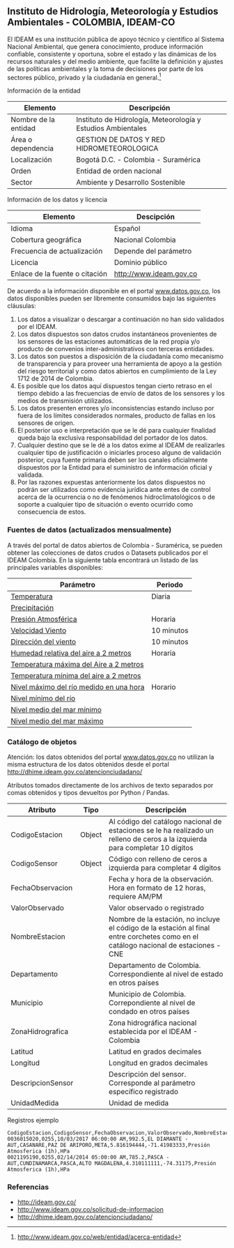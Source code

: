 ## Instituto de Hidrología, Meteorología y Estudios Ambientales - COLOMBIA, IDEAM-CO  

El IDEAM es una institución pública de apoyo técnico y científico al Sistema Nacional Ambiental, que genera conocimiento, produce información confiable, consistente y oportuna, sobre el estado y las dinámicas de los recursos naturales y del medio ambiente, que facilite la definición y ajustes de las políticas ambientales y la toma de decisiones por parte de los sectores público, privado y la ciudadanía en general.[^1]


Información de la entidad

| Elemento              | Descripción                                                  |
|-----------------------|--------------------------------------------------------------|
| Nombre de la entidad  | Instituto de Hidrología, Meteorología y Estudios Ambientales |
| Área o dependencia    | GESTION DE DATOS Y RED HIDROMETEOROLOGICA                    |
| Localización          | Bogotá D.C. - Colombia - Suramérica                          |
| Orden                 | Entidad de orden nacional                                    |
| Sector                | Ambiente y Desarrollo Sostenible                             |

Información de los datos y licencia

| Elemento                       | Descipción              |
|--------------------------------|-------------------------|
| Idioma                         | Español                 |
| Cobertura geográfica           | Nacional Colombia       |
| Frecuencia de actualización    | Depende del parámetro   |
| Licencia                       | Dominio público         |
| Enlace de la fuente o citación | http://www.ideam.gov.co |


De acuerdo a la información disponible en el portal www.datos.gov.co, los datos disponibles pueden ser libremente consumidos bajo las siguientes cláusulas:

1. Los datos a visualizar o descargar a continuación no han sido validados por el IDEAM.
2. Los datos dispuestos son datos crudos instantáneos provenientes de los sensores de las estaciones automáticas de la red propia y/o producto de convenios inter-administrativos con terceras entidades.
3. Los datos son puestos a disposición de la ciudadanía como mecanismo de transparencia y para proveer una herramienta de apoyo a la gestión del riesgo territorial y como datos abiertos en cumplimiento de la Ley 1712 de 2014 de Colombia.
4. Es posible que los datos aquí dispuestos tengan cierto retraso en el tiempo debido a las frecuencias de envío de datos de los sensores y los medios de transmisión utilizados. 
5. Los datos presenten errores y/o inconsistencias estando incluso por fuera de los límites considerados normales, producto de fallas en los sensores de origen.
6. El posterior uso e interpretación que se le dé para cualquier finalidad queda bajo la exclusiva responsabilidad del portador de los datos.
7. Cualquier destino que se le dé a los datos exime al IDEAM de realizarles cualquier tipo de justificación o iniciarles proceso alguno de validación posterior, cuya fuente primaria deben ser los canales oficialmente dispuestos por la Entidad para el suministro de información oficial y validada.
8. Por las razones expuestas anteriormente los datos dispuestos no podrán ser utilizados como evidencia jurídica ante entes de control acerca de la ocurrencia o no de fenómenos hidroclimatológicos o de soporte a cualquier tipo de situación o evento ocurrido como consecuencia de estos.


### Fuentes de datos (actualizados mensualmente)

A través del portal de datos abiertos de Colombia - Suramérica, se pueden obtener las colecciones de datos crudos o Datasets publicados por el IDEAM Colombia. En la siguiente tabla encontrará un listado de las principales variables disponibles:  

| Parámetro                                                                                                                                      | Periodo    |
|------------------------------------------------------------------------------------------------------------------------------------------------|------------|
| [Temperatura](https://www.datos.gov.co/Ambiente-y-Desarrollo-Sostenible/Datos-Hidrometeorol-gicos-Crudos-Red-de-Estaciones/sbwg-7ju4)          | Diaria     |
| [Precipitación](https://www.datos.gov.co/Ambiente-y-Desarrollo-Sostenible/Precipitaci-n/s54a-sgyg)                                             |            |
| [Presión Atmosférica](https://www.datos.gov.co/Ambiente-y-Desarrollo-Sostenible/Presi-n-Atmosf-rica/62tk-nxj5)                                 | Horaria    |
| [Velocidad Viento](https://www.datos.gov.co/Ambiente-y-Desarrollo-Sostenible/Velocidad-Viento/sgfv-3yp8)                                       | 10 minutos |
| [Dirección del viento](https://www.datos.gov.co/Ambiente-y-Desarrollo-Sostenible/Direcci-n-Viento/kiw7-v9ta)                                   | 10 minutos | 
| [Humedad relativa del aire a 2 metros](https://www.datos.gov.co/Ambiente-y-Desarrollo-Sostenible/Humedad-del-Aire-2-metros/uext-mhny)          | Horaria    | 
| [Temperatura máxima del Aire a 2 metros](https://www.datos.gov.co/Ambiente-y-Desarrollo-Sostenible/Temperatura-M%C3%A1xima-del-Aire/ccvq-rp9s) |            | 
| [Temperatura mínima del aire a 2 metros](https://www.datos.gov.co/Ambiente-y-Desarrollo-Sostenible/Temperatura-M%C3%ADnima-del-Aire/afdg-3zpb) |            | 
| [Nivel máximo del río medido en una hora](https://www.datos.gov.co/Ambiente-y-Desarrollo-Sostenible/Nivel-M%C3%A1ximo/vfth-yucv)               | Horario    | 
| [Nivel mínimo del río](https://www.datos.gov.co/Ambiente-y-Desarrollo-Sostenible/Nivel-M%C3%ADnimo/pt9a-aamx)                                  |            | 
| [Nivel medio del mar mínimo](https://www.datos.gov.co/Ambiente-y-Desarrollo-Sostenible/Nivel-del-Mar-M%C3%ADnimo/7z6g-yx9q)                    |            | 
| [Nivel medio del mar máximo](https://www.datos.gov.co/Ambiente-y-Desarrollo-Sostenible/Nivel-del-Mar-M%C3%A1ximo/uxy3-jchf)                    |            | 


### Catálogo de objetos

Atención: los datos obtenidos del portal www.datos.gov.co no utilizan la misma estructura de los datos obtenidos desde el portal http://dhime.ideam.gov.co/atencionciudadano/

Atributos tomados directamente de los archivos de texto separados por comas obtenidos y tipos devueltos por Python / Pandas.

| Atributo          | Tipo   | Descripción                                                                                                                          |
|-------------------|--------|--------------------------------------------------------------------------------------------------------------------------------------|
| CodigoEstacion    | Object | Al código del catálogo nacional de estaciones se le ha realizado un relleno de ceros a la izquierda para completar 10 dígitos        |
| CodigoSensor      | Object | Código con relleno de ceros a izquierda para completar 4 dígitos                                                                     |
| FechaObservacion  |        | Fecha y hora de la observación. Hora en formato de 12 horas, requiere AM/PM                                                          |
| ValorObservado    |        | Valor observado o registrado                                                                                                         |
| NombreEstacion    |        | Nombre de la estación, no incluye el código de la estación al final entre corchetes como en el catálogo nacional de estaciones - CNE |
| Departamento      |        | Departamento de Colombia. Correspondiente al nivel de estado en otros países                                                         |
| Municipio         |        | Municipio de Colombia. Correpondiente al nivel de condado en otros países                                                            |
| ZonaHidrografica  |        | Zona hidrográfica nacional establecida por el IDEAM - Colombia                                                                       |
| Latitud           |        | Latitud en grados decimales                                                                                                          |
| Longitud          |        | Longitud en grados decimales                                                                                                         |
| DescripcionSensor |        | Descripción del sensor. Corresponde al parámetro específico registrado                                                               |
| UnidadMedida      |        | Unidad de medida                                                                                                                     |

Registros ejemplo  
```
CodigoEstacion,CodigoSensor,FechaObservacion,ValorObservado,NombreEstacion,Departamento,Municipio,ZonaHidrografica,Latitud,Longitud,DescripcionSensor,UnidadMedida
0036015020,0255,10/03/2017 06:00:00 AM,992.5,EL DIAMANTE - AUT,CASANARE,PAZ DE ARIPORO,META,5.816194444,-71.41983333,Presión Atmosferica (1h),HPa
0021195190,0255,02/14/2014 05:00:00 AM,785.2,PASCA - AUT,CUNDINAMARCA,PASCA,ALTO MAGDALENA,4.310111111,-74.31175,Presión Atmosferica (1h),HPa
```

### Referencias

* http://ideam.gov.co/
* http://www.ideam.gov.co/solicitud-de-informacion
* http://dhime.ideam.gov.co/atencionciudadano/

[^1]: http://www.ideam.gov.co/web/entidad/acerca-entidad